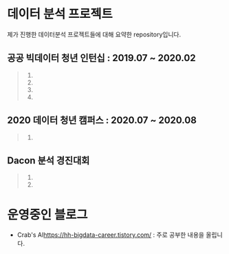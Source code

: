 # 데이터 분석 프로젝트
제가 진행한 데이터분석 프로젝트들에 대해 요약한 repository입니다.

## 공공 빅데이터 청년 인턴십 : 2019.07 ~ 2020.02
> 1. 
> 2.
> 3.
> 4.

## 2020 데이터 청년 캠퍼스 : 2020.07 ~ 2020.08
> 1.
> 

## Dacon 분석 경진대회
> 1. 
> 2. 
> 

# 운영중인 블로그
- Crab's AI<https://hh-bigdata-career.tistory.com/> : 주로 공부한 내용을 올립니다.
